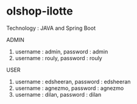 # olshop-ilotte
Technology : JAVA and Spring Boot

ADMIN
1. username : admin, password : admin
2. username : rouly, password : rouly

USER
1. username : edsheeran, password : edsheeran
2. username : agnezmo, password : agnezmo
3. username : dilan, password : dilan
